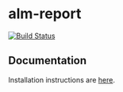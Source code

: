 alm-report
==========

[![Build Status](https://magnum.travis-ci.com/articlemetrics/alm-report.svg?token=KamPjZmu9WPvmWcXwBRx&branch=master)](https://magnum.travis-ci.com/articlemetrics/alm-report)

## Documentation
Installation instructions are [here](https://github.com/articlemetrics/alm-report/blob/master/docs/installation.md).


